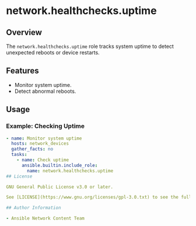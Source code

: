# network.healthchecks.uptime

## Overview
The `network.healthchecks.uptime` role tracks system uptime to detect unexpected reboots or device restarts.

## Features
- Monitor system uptime.
- Detect abnormal reboots.

## Usage
### Example: Checking Uptime
```yaml
- name: Monitor system uptime
  hosts: network_devices
  gather_facts: no
  tasks:
    - name: Check uptime
      ansible.builtin.include_role:
        name: network.healthchecks.uptime
## License

GNU General Public License v3.0 or later.

See [LICENSE](https://www.gnu.org/licenses/gpl-3.0.txt) to see the full text.

## Author Information

- Ansible Network Content Team
